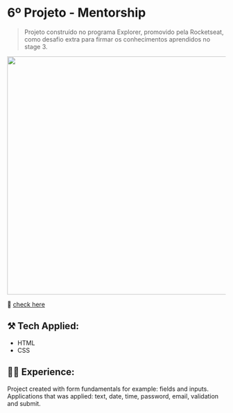 # 6º Projeto - Mentorship
> Projeto construído no programa Explorer, promovido pela Rocketseat, como desafio extra para firmar os conhecimentos aprendidos no stage 3.
<p align="center">
<img src="./model.jpg" width="550" align="center">
</p>

🔗 [check here](https://kleck-lucena.github.io/Mentorship/)

## ⚒️ Tech Applied:
- HTML
- CSS

## 👩‍💻 Experience:
Project created with form fundamentals for example: fields and inputs. <br/> Applications that was applied: text, date, time, password, email, validation and submit. 
